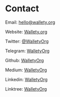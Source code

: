 # Contact

Email: [hello@wallety.org](mailto:hello@wallety.org)

Website: [Wallety.org](https://www.wallety.org)

Twitter: [@WalletyOrg](https://www.twitter.com/WalletyOrg)

Telegram: [WalletyOrg](https://www.t.me/WalletyOrg)

Github: [WalletyOrg](https://www.github.com/WalletyOrg)

Medium: [WalletyOrg](https://www.walletyorg.medium.com)

Linkedin: [WalletyOrg](https://www.linkedin.com/company/WalletyOrg)

Linktree: [WalletyOrg](https://www.linktr.ee/WalletyOrg)
